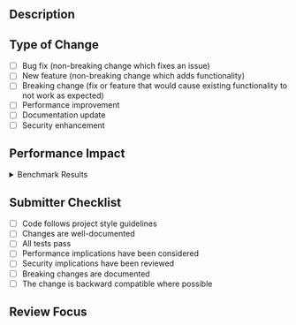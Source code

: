 <!-- IMPORTANT FOR CLAUDE: Leave ALL checkboxes unchecked - they are for human verification only -->
<!-- AUTOMATION WARNING: Do NOT pre-check any checkboxes. Each must be manually verified by humans -->

## Description

<!-- Brief description of changes and motivation -->
<!-- Note: GitHub Copilot will use the checklist below to guide its review -->

## Type of Change

<!-- REMINDER: Leave ALL checkboxes unchecked - they MUST be checked by humans -->

- [ ] Bug fix (non-breaking change which fixes an issue)
- [ ] New feature (non-breaking change which adds functionality)
- [ ] Breaking change (fix or feature that would cause existing functionality to not work as expected)
- [ ] Performance improvement
- [ ] Documentation update
- [ ] Security enhancement

## Performance Impact

<!-- For performance-sensitive changes, include benchmark results -->

<details>
<summary>Benchmark Results</summary>

```bash
# Run benchmarks before and after changes:
git checkout main
cargo bench --bench event_store -- --save-baseline main
git checkout your-branch
cargo bench --bench event_store -- --baseline main

# For realistic workload benchmarks:
cargo bench --bench realistic_workloads -- --save-baseline main
# ... switch branches ...
cargo bench --bench realistic_workloads -- --baseline main
```

<!-- Paste benchmark comparison results here -->

</details>

## Submitter Checklist

<!-- CRITICAL: Do NOT check these boxes when creating PR - humans must verify each item -->
<!-- AUTOMATION WARNING: These checkboxes are for HUMAN REVIEW ONLY - do not pre-check -->
<!-- PR will auto-convert to draft if these items are not checked by humans -->

- [ ] Code follows project style guidelines
- [ ] Changes are well-documented
- [ ] All tests pass
- [ ] Performance implications have been considered
- [ ] Security implications have been reviewed
- [ ] Breaking changes are documented
- [ ] The change is backward compatible where possible

## Review Focus

<!-- Guide reviewers to specific areas that need attention -->
<!-- Examples:
- Complex algorithm in src/executor/optimization.rs needs performance review
- New error handling pattern in command.rs - looking for consistency feedback
- Security implications of the new stream access pattern
- API breaking changes in types.rs need careful consideration
-->
